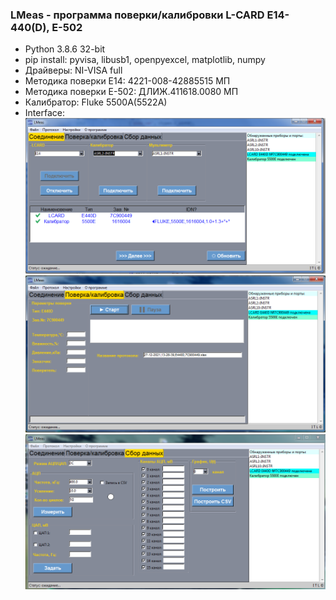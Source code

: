 ### LMeas - программа поверки/калибровки L-CARD E14-440(D), E-502
+ Python 3.8.6 32-bit
+ pip install: pyvisa, libusb1, openpyexcel, matplotlib, numpy
+ Драйверы: NI-VISA full
+ Методика поверки Е14: 4221-008-42885515 МП
+ Методика поверки Е-502: ДЛИЖ.411618.0080 МП
+ Калибратор: Fluke 5500A(5522A)
+ Interface:
![alt text](https://github.com/GlendenCrunch/LMeas/blob/main/Image/lc1.png)
![alt text](https://github.com/GlendenCrunch/LMeas/blob/main/Image/lc2.png)
![alt text](https://github.com/GlendenCrunch/LMeas/blob/main/Image/lc3.png)
